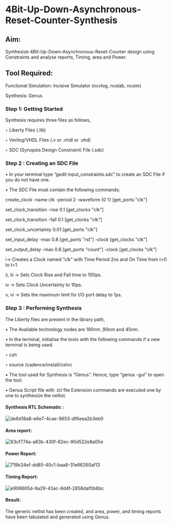 # 4Bit-Up-Down-Asynchronous-Reset-Counter-Synthesis

## Aim:

Synthesize 4Bit-Up-Down-Asynchronous-Reset-Counter design using Constraints and analyse reports, Timing, area and Power.

## Tool Required:

Functional Simulation: Incisive Simulator (ncvlog, ncelab, ncsim)

Synthesis: Genus

### Step 1: Getting Started

Synthesis requires three files as follows,

◦ Liberty Files (.lib)

◦ Verilog/VHDL Files (.v or .vhdl or .vhd)

◦ SDC (Synopsis Design Constraint) File (.sdc)

 ### Step 2 : Creating an SDC File

•	In your terminal type “gedit input_constraints.sdc” to create an SDC File if you do not have one.

•	The SDC File must contain the following commands;

create_clock -name clk -period 2 -waveform {0 1} [get_ports "clk"]

set_clock_transition -rise 0.1 [get_clocks "clk"]

set_clock_transition -fall 0.1 [get_clocks "clk"]

set_clock_uncertainty 0.01 [get_ports "clk"]

set_input_delay -max 0.8 [get_ports "rst"] -clock [get_clocks "clk"]

set_output_delay -max 0.8 [get_ports "count"] -clock [get_clocks "clk"]

i→ Creates a Clock named “clk” with Time Period 2ns and On Time from t=0 to t=1.

ii, iii → Sets Clock Rise and Fall time to 100ps.

iv → Sets Clock Uncertainty to 10ps.

v, vi → Sets the maximum limit for I/O port delay to 1ps.

### Step 3 : Performing Synthesis

The Liberty files are present in the library path,

• The Available technology nodes are 180nm ,90nm and 45nm.

• In the terminal, initialise the tools with the following commands if a new terminal is being
used.

◦ csh

◦ source /cadence/install/cshrc

• The tool used for Synthesis is “Genus”. Hence, type “genus -gui” to open the tool.

• Genus Script file with .tcl file Extension commands are executed one by one to synthesize the netlist.

#### Synthesis RTL Schematic :

![de6d18a8-e6e7-4cae-9653-df6eea2b3eb0](https://github.com/user-attachments/assets/ac564a52-5fc0-4a5f-9a4c-495ff5b4a0a8)

#### Area report:
![63cf774a-a83b-430f-82ec-90d522e8a05e](https://github.com/user-attachments/assets/cc6cf22e-f867-4dae-b491-39a5c5615c74)

#### Power Report:
![719b34ef-dd85-40c1-baa8-31e66260af13](https://github.com/user-attachments/assets/80e67c8c-9d43-4e9f-a10d-048812ff0ae3)

#### Timing Report: 
![e906665d-9a29-43ac-9d4f-2858daf0b6bc](https://github.com/user-attachments/assets/d5637193-9c23-48ed-923f-beb25df8c060)

#### Result: 

The generic netlist has been created, and area, power, and timing reports have been tabulated and generated using Genus.





